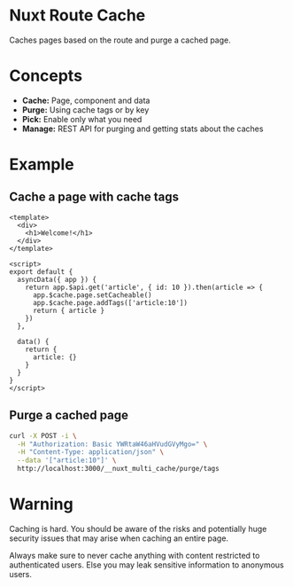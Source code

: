 # Nuxt Route Cache

Caches pages based on the route and purge a cached page.

# Concepts
- **Cache:** Page, component and data
- **Purge:** Using cache tags or by key
- **Pick:** Enable only what you need
- **Manage:** REST API for purging and getting stats about the caches

# Example

## Cache a page with cache tags
```vue
<template>
  <div>
    <h1>Welcome!</h1>
  </div>
</template>

<script>
export default {
  asyncData({ app }) {
    return app.$api.get('article', { id: 10 }).then(article => {
      app.$cache.page.setCacheable()
      app.$cache.page.addTags(['article:10'])
      return { article }
    })
  },

  data() {
    return {
      article: {}
    }
  }
}
</script>
```

## Purge a cached page

```bash
curl -X POST -i \
  -H "Authorization: Basic YWRtaW46aHVudGVyMgo=" \
  -H "Content-Type: application/json" \
  --data '["article:10"]' \
  http://localhost:3000/__nuxt_multi_cache/purge/tags
```

# Warning
Caching is hard. You should be aware of the risks and potentially huge security
issues that may arise when caching an entire page.

Always make sure to never cache anything with content restricted to
authenticated users. Else you may leak sensitive information to anonymous
users.
